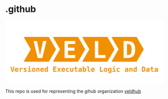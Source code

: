 # .github

![VELD](./images/veld_logo.png)

This repo is used for representing the gihub organization [veldhub](https://github.com/veldhub)
